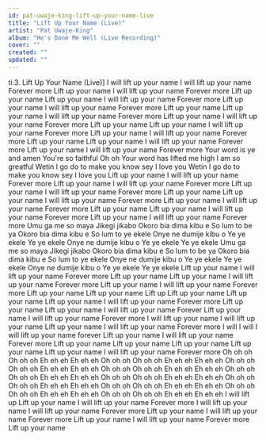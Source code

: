 ```yaml
---
id: pat-uwaje-king-lift-up-your-name-live
title: "Lift Up Your Name (Live)"
artist: "Pat Uwaje-King"
album: "He's Done Me Well (Live Recording)"
cover: ""
created: ""
updated: ""
---
```


ti:3. Lift Up Your Name (Live)]
I will lift up your name
I will lift up your name
Forever more
Lift up your name
I will lift up your name
Forever more
Lift up your name
Lift up your name
I will lift up your name
Forever more
Lift up your name
I will lift up your name
Forever more
Lift up your name
Lift up your name
I will lift up your name
Forever more
Lift up your name
I will lift up your name
Forever more
Lift up your name
Lift up your name
I will lift up your name
Forever more
Lift up your name
I will lift up your name
Forever more
Lift up your name
Lift up your name
I will lift up your name
Forever more
Lift up your name
I will lift up your name
Forever more
Your word is ye and amen
You're so faithful
Oh oh
Your word has lifted me high
I am so greatful
Wetin I go do to make you know sey
I love you
Wetin I go do to make you know sey
I love you
Lift up your name
I will lift up your name
Forever more
Lift up your name
I will lift up your name
Forever more
Lift up your name
I will lift up your name
Forever more
Lift up your name
Lift up your name
I will lift up your name
Forever more
Lift up your name
I will lift up your name
Forever more
Lift up your name
Lift up your name
I will lift up your name
Forever more
Lift up your name
I will lift up your name
Forever more
Umu ga me so maya
Jikegi jikabo
Okoro bia dima kibu e
So lum to be ya
Okoro bia dima kibu e
So lum to ye ekele
Onye ne dumije kibu o
Ye ye ekele
Ye ye ekele
Onye ne dumije kibu o
Ye ye ekele
Ye ye ekele
Umu ga me so maya
Jikegi jikabo
Okoro bia dima kibu e
So lum to be ya
Okoro bia dima kibu e
So lum to ye ekele
Onye ne dumije kibu o
Ye ye ekele
Ye ye ekele
Onye ne dumije kibu o
Ye ye ekele
Ye ye ekele
Lift up your name
I will lift up your name
Forever more
Lift up your name
Lift up your name
I will lift up your name
Forever more
Lift up your name
I will lift up your name
Forever more
Lift up your name
Lift up your name
Lift up
Lift up your name
Lift up your name
Lift up your name
I will lift up your name
Forever more
Lift up your name
Lift up your name
I will lift up your name
Forever
Lift up your name
I will lift up your name
Forever more
I will lift up your name
I will lift up your name
Lift up your name
I will lift up your name
Forever more
I will
I will
I will lift up your name forever
Lift up your name
I will lift up your name
Forever more
Lift up your name
Lift up your name
Lift up your name
Lift up your name
Lift up your name
I will lift up your name
Forever more
Oh oh oh
Oh oh oh
Eh eh eh
Eh eh eh
Oh oh oh
Oh oh oh
Eh eh eh
Eh eh eh
Oh oh oh
Oh oh oh
Eh eh eh
Eh eh eh
Oh oh oh
Oh oh oh
Eh eh eh
Eh eh eh
Oh oh oh
Oh oh oh
Eh eh eh
Eh eh eh
Oh oh oh
Oh oh oh
Eh eh eh
Eh eh eh
Oh oh oh
Oh oh oh
Eh eh eh
Eh eh eh
Oh oh oh
Oh oh oh
Eh eh eh
Eh eh eh
Oh oh oh
Oh oh oh
Eh eh eh
Eh eh eh
Oh oh oh
Oh oh oh
Eh eh eh
Eh eh eh
I will lift up
Lift up your name
I will lift up your name
Forever more
I will lift up your name
I will lift up your name
Forever more
Lift up your name
I will lift up your name
Forever more
Lift up your name
I will lift up your name
Forever more
Lift up your name